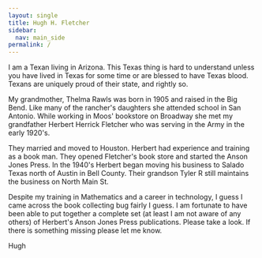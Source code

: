 ```yaml
---
layout: single
title: Hugh H. Fletcher
sidebar:
  nav: main_side
permalink: /
---
```


I am a Texan living in Arizona. This Texas thing is hard to understand unless you have
lived in Texas for some time or are blessed to have Texas blood. Texans are uniquely
proud of their state, and rightly so.

My grandmother, Thelma Rawls was born in 1905 and raised in the Big Bend. Like many
of the rancher's daughters she attended school in San Antonio. While working in Moos'
bookstore on Broadway she met my grandfather Herbert Herrick Fletcher who was
serving in the Army in the early 1920's.

They married and moved to Houston. Herbert had experience and training as a book
man. They opened Fletcher's book store and started the Anson Jones Press. In the
1940's Herbert began moving his business to Salado Texas north of Austin in Bell
County. Their grandson Tyler R  still  maintains the business on North Main St.

Despite my training in Mathematics and a career in technology, I guess I came across
the book collecting bug fairly I guess. I am fortunate to have been able to put together a
complete set (at least I am not aware of any others) of Herbert's Anson Jones Press
publications. Please take a look. If there is something missing please let me know.

Hugh
